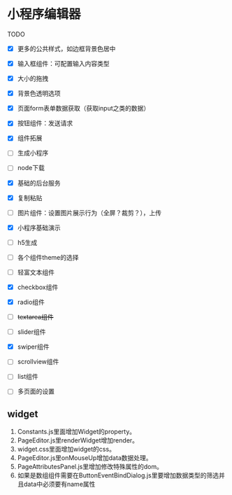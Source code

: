 # 小程序编辑器

TODO
- [x] 更多的公共样式，如边框背景色居中
- [x] 输入框组件：可配置输入内容类型
- [x] 大小的拖拽
- [x] 背景色透明选项
- [x] 页面form表单数据获取（获取input之类的数据）
- [x] 按钮组件：发送请求
- [x] 组件拓展
- [ ] 生成小程序
- [ ] node下载
- [x] 基础的后台服务
- [x] 复制粘贴
- [ ] 图片组件：设置图片展示行为（全屏？裁剪？），上传
- [x] 小程序基础演示
- [ ] h5生成
- [ ] 各个组件theme的选择
- [ ] 轻富文本组件
- [x] checkbox组件
- [x] radio组件
- [ ] ~~textarea组件~~
- [ ] slider组件
- [x] swiper组件
- [ ] scrollview组件
- [ ] list组件
- [ ] 多页面的设置


## widget

1. Constants.js里面增加Widget的property。
2. PageEditor.js里renderWidget增加render。
3. widget.css里面增加widget的css。
4. PageEditor.js里onMouseUp增加data数据处理。
5. PageAttributesPanel.js里增加修改特殊属性的dom。
6. 如果是数组组件需要在ButtonEventBindDialog.js里要增加数据类型的筛选并且data中必须要有name属性